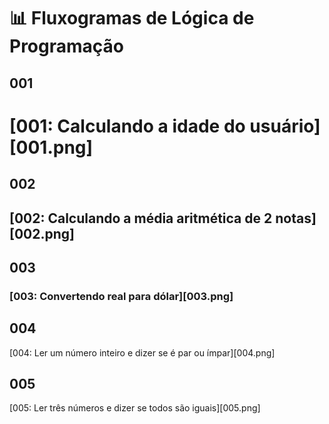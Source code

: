 # 📊 Fluxogramas de Lógica de Programação

## 001
# [001: Calculando a idade do usuário][001.png]

## 002
## [002: Calculando a média aritmética de 2 notas][002.png]

## 003
### [003: Convertendo real para dólar][003.png]

## 004
[004: Ler um número inteiro e dizer se é par ou ímpar][004.png]

## 005
[005: Ler três números e dizer se todos são iguais][005.png]
